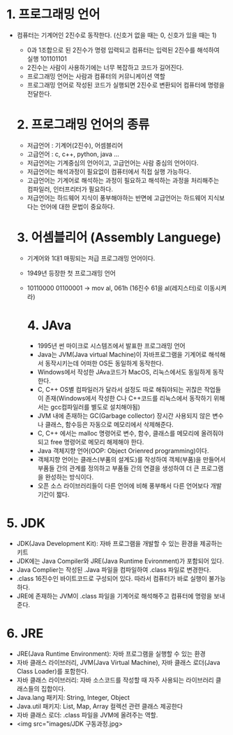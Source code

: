 # 1. 프로그래밍 언어
- 컴퓨터는 기계어인 2진수로 동작한다.
  (신호거 없을 때는 0, 신호가 있을 때는 1)
  - 0과 1조합으로 된 2진수가 명령 입력되고
  컴퓨터는 입력된 2진수를 해석하여 실행
  101101101
  - 2진수는 사람이 사용하기에는 너무 복잡하고 코드가 길어진다.
  - 프로그래밍 언어는 사람과 컴퓨터의 커뮤니케이션 역할
  - 프로그래밍 언어로 작성된 코드가 실행되면 2진수로 변환되어 컴퓨터에 명령을 전달한다.

  # 2. 프로그래밍 언어의 종류
  - 저급언어 : 기계어(2진수), 어셈블리어
  - 고급언어 : c, c++, python, java ...
  - 저급언어는 기계중심의 언어이고, 고급언어는 사람 중심의 언어이다.
  - 저급언어는 해석과정이 필요없이 컴퓨터에서 직접 실행 가능하다.
  - 고급언어는 기계어로 해석하는 과정이 필요하고 해석하는 과정을 처리해주는 컴파일러, 인터프리터가 필요하다.
  - 저급언어는 하드웨어 지식이 풍부해야하는 반면에 고급언어는 하드웨어 지식보다는 언어에 대한 문법이 중요하다.

  # 3. 어셈블리어 (Assembly Languege)
  - 기계어와 1대1 매핑되는 저급 프로그래밍 언어이다.
  - 1949년 등장한 첫 프로그래밍 언어
  - 10110000 01100001 -> mov al, 061h
    (16진수 61을 al(레지스터)로 이동시켜라)

    # 4. JAva
    - 1995년 썬 마이크로 시스템즈에서 발표한 프로그래밍 언어
    - Java는 JVM(Java virtual Machine)이 자바프로그램을 기계어로 해석해서 동작시키는데 어떠한 OS든 동일하게 동작한다.
    - Windows에서 작성한 JAva코드가 MacOS, 리눅스에서도 동일하게 동작한다.
    - C, C++ OS별 컴파일러가 달라서 설정도 따로 해줘야되는 귀찮은 작업들이 존재(Windows에서 작성한 C나 C++코드를 리눅스에서 동작하기 위해서는 gcc컴파일러를 별도로 설치해야됨)
    - JVM 내에 존재하는 GC(Garbage collector) 장시간 사용되지 않은 변수나 클래스, 함수등은 자동으로 메모리에서 삭제해준다.
    - C, C++ 에서는 malloc 명령어로 변수, 함수, 클래스를 메모리에 올려줘야되고 free 명령어로 메모리 해제해야 한다.
    - Java 객체지향 언어(OOP: Object Orienred programming)이다.
    - 객체지향 언어는 클래스(부품의 설계도)를 작성하여 객체(부품)을 만들어서 부품들 간의 관계를 정의하고 부품들 간의 연결을 생성하여 더 큰 프로그램을 완성하는 방식이다.
    - 오픈 소스 라이브러리들이 다른 언어에 비해 풍부해서 다른 언어보다 개발기간이 짧다.

# 5. JDK
- JDK(Java Development Kit): 자바 프로그램을 개발할 수 있는 환경을 제공하는 키트
- JDK에는 Java Compiler와 JRE(Java Runtime Evironment)가 포함되어 있다.
- Java Complier는 작성된 .Java 파일을 컴파일하여 .class 파일로 변경한다.
- .class 16진수인 바이트코드로 구성되어 있다. 따라서 컴퓨터가 바로 실행이 불가능하다.
- JRE에 존재하는 JVM이 .class 파일을 기계어로 해석해주고 컴퓨터에 명령을 보내준다.

# 6. JRE
- JRE(Java Runtime Environment): 자바 프로그램을 실행할 수 있는 환경
- 자바 클래스 라이브러리, JVM(Java Virtual Machine), 자바 클래스 로더(Java Class Loader)를 포함한다.
- 자바 클래스 라이브러리: 자바 소스코드를 작성할 때 자주 사용되는 라이브러리 클래스들의 집합이다.
- Java.lang 패키지: String, Integer, Object
- Java.util 패키지: List, Map, Array 컬렉션 관련 클래스 제공한다
- 자바 클래스 로더: .class 파일을 JVM에 올려주는 역할.
- <img src="images/JDK 구동과정.jpg>
